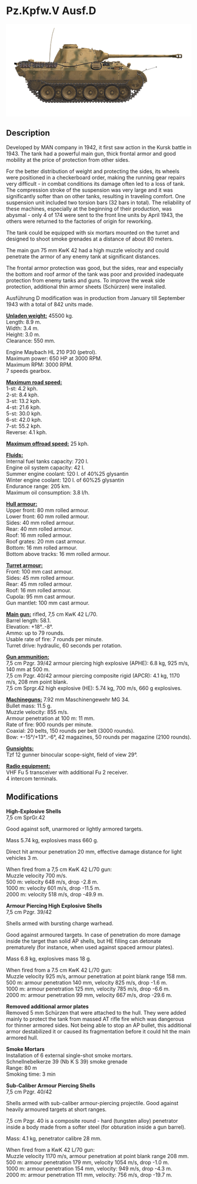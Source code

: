 # Pz.Kpfw.V Ausf.D

![pzv-d](../images/vehicles/pzv-d.png)

## Description

Developed by MAN company in 1942, it first saw action in the Kursk battle in 1943. The tank had a powerful main gun, thick frontal armor and good mobility at the price of protection from other sides.  
  
For the better distribution of weight and protecting the sides, its wheels were positioned in a checkerboard order, making the running gear repairs very difficult - in combat conditions its damage often led to a loss of tank. The compression stroke of the suspension was very large and it was significantly softer than on other tanks, resulting in traveling comfort. One suspension unit included two torsion bars (32 bars in total). The reliability of these machines, especially at the beginning of their production, was abysmal - only 4 of 174 were sent to the front line units by April 1943, the others were returned to the factories of origin for reworking.  
  
The tank could be equipped with six mortars mounted on the turret and designed to shoot smoke grenades at a distance of about 80 meters.  
  
The main gun 75 mm KwK 42 had a high muzzle velocity and could penetrate the armor of any enemy tank at significant distances.  
  
The frontal armor protection was good, but the sides, rear and especially the bottom and roof armor of the tank was poor and provided inadequate protection from enemy tanks and guns. To improve the weak side protection, additional thin armor sheets (Schürzen) were installed.  
  
Ausführung D modification was in production from January till September 1943 with a total of 842 units made.  
  
<b><u>Unladen weight:</u></b> 45500 kg.  
Length: 8.9 m.  
Width: 3.4 m.  
Height: 3.0 m.  
Clearance: 550 mm.  
  
Engine Maybach HL 210 P30 (petrol).  
Maximum power: 650 HP at 3000 RPM.  
Maximum RPM: 3000 RPM.  
7 speeds gearbox.  
  
<b><u>Maximum road speed:</u></b>  
1-st: 4.2 kph.  
2-st: 8.4 kph.  
3-st: 13.2 kph.  
4-st: 21.6 kph.  
5-st: 30.0 kph.  
6-st: 42.0 kph.  
7-st: 55.2 kph.  
Reverse: 4.1 kph.  
  
<b><u>Maximum offroad speed:</u></b> 25 kph.  
  
<b><u>Fluids:</u></b>  
Internal fuel tanks capacity: 720 l.  
Engine oil system capacity: 42 l.  
Summer engine coolant: 120 l. of 40%25 glysantin  
Winter engine coolant: 120 l. of 60%25 glysantin  
Endurance range: 205 km.  
Maximum oil consumption: 3.8 l/h.  
  
<b><u>Hull armour:</u></b>  
Upper front: 80 mm rolled armour.  
Lower front: 60 mm rolled armour.  
Sides: 40 mm rolled armour.  
Rear: 40 mm rolled armour.  
Roof: 16 mm rolled armour.  
Roof grates: 20 mm cast armour.  
Bottom: 16 mm rolled armour.  
Bottom above tracks: 16 mm rolled armour.  
  
<b><u>Turret armour:</u></b>  
Front: 100 mm cast armour.  
Sides: 45 mm rolled armour.  
Rear: 45 mm rolled armour.  
Roof: 16 mm rolled armour.  
Cupola: 95 mm cast armour.  
Gun mantlet: 100 mm cast armour.  
  
<b><u>Main gun:</u></b> rifled, 7,5 cm KwK 42 L/70.  
Barrel length: 58.1.  
Elevation: +18°..-8°.  
Ammo: up to 79 rounds.  
Usable rate of fire: 7 rounds per minute.  
Turret drive: hydraulic, 60 seconds per rotation.  
  
<b><u>Gun ammunition:</u></b>  
7,5 cm Pzgr. 39/42 armour piercing high explosive (APHE): 6.8 kg, 925 m/s, 140 mm at 500 m.  
7,5 cm Pzgr. 40/42 armour piercing composite rigid (APCR): 4.1 kg, 1170 m/s, 208 mm point blank.  
7,5 cm Sprgr.42 high explosive (HE): 5.74 kg, 700 m/s, 660 g explosives.  
  
<b><u>Machineguns:</u></b> 7.92 mm Maschinengewehr MG 34.  
Bullet mass: 11.5 g.  
Muzzle velocity: 855 m/s.  
Armour penetration at 100 m: 11 mm.  
Rate of fire: 900 rounds per minute.  
Coaxial: 20 belts, 150 rounds per belt (3000 rounds).  
Bow: +-15°/+13°..-6°, 42 magazines, 50 rounds per magazine (2100 rounds).  
  
<b><u>Gunsights:</u></b>  
Tzf 12 gunner binocular scope-sight, field of view 29°.  
  
<b><u>Radio equipment:</u></b>  
VHF Fu 5 transceiver with additional Fu 2 receiver.  
4 intercom terminals.

## Modifications

**High-Explosive Shells**  
7,5 cm SprGr.42  
  
Good against soft, unarmored or lightly armored targets.  
  
Mass 5.74 kg, explosives mass 660 g.  
  
Direct hit armour penetration 20 mm, effective damage distance for light vehicles 3 m.  
  
When fired from a 7,5 cm KwK 42 L/70 gun:  
Muzzle velocity 700 m/s.  
500 m: velocity 648 m/s, drop -2.8 m.  
1000 m: velocity 601 m/s, drop -11.5 m.  
2000 m: velocity 518 m/s, drop -49.9 m.

**Armour Piercing High Explosive Shells**  
7,5 cm Pzgr. 39/42  
  
Shells armed with bursting charge warhead.  
  
Good against armoured targets. In case of penetration do more damage inside the target than solid AP shells, but HE filling can detonate prematurely (for instance, when used against spaced armour plates).  
  
Mass 6.8 kg, explosives mass 18 g.  
  
When fired from a 7.5 cm KwK 42 L/70 gun:  
Muzzle velocity 925 m/s, armour penetration at point blank range 158 mm.  
500 m: armour penetration 140 mm, velocity 825 m/s, drop -1.6 m.  
1000 m: armour penetration 125 mm, velocity 785 m/s, drop -6.6 m.  
2000 m: armour penetration 99 mm, velocity 667 m/s, drop -29.6 m.

**Removed additional armor plates**  
Removed 5 mm Schürzen that were attached to the hull. They were added mainly to protect the tank from massed AT rifle fire which was dangerous for thinner armored sides. Not being able to stop an AP bullet, this additional armor destabilized it or caused its fragmentation before it could hit the main armored hull.

**Smoke Mortars**  
Installation of 6 external single-shot smoke mortars.  
Schnellnebelkerze 39 (Nb K S 39) smoke grenade  
Range: 80 m  
Smoking time: 3 min

**Sub-Caliber Armour Piercing Shells**  
7,5 cm Pzgr. 40/42  
  
Shells armed with sub-caliber armour-piercing projectile. Good against heavily armoured targets at short ranges.  
  
7,5 cm Pzgr. 40 is a composite round - hard (tungsten alloy) penetrator inside a body made from a softer steel (for obturation inside a gun barrel).  
  
Mass: 4.1 kg, penetrator calibre 28 mm.  
  
When fired from a KwK 42 L/70 gun:  
Muzzle velocity 1170 m/s, armour penetration at point blank range 208 mm.  
500 m: armour penetration 179 mm, velocity 1054 m/s, drop -1.0 m.  
1000 m: armour penetration 154 mm, velocity: 949 m/s, drop -4.3 m.  
2000 m: armour penetration 111 mm, velocity: 756 m/s, drop -19.7 m.
